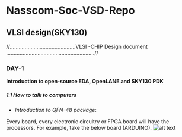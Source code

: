 # Nasscom-Soc-VSD-Repo
## VLSI design(SKY130)
//............................................VLSI -CHIP Design document ...........................................................//

### DAY-1

**Introduction to open-source  EDA, OpenLANE and SKY130 PDK**

##### 1.1	How to talk to computers
   
* _Introduction to QFN-48 package_:

Every board, every electronic circuitry or FPGA board will have the processors. For example, take the below board (ARDUINO).
![alt text](![image](https://github.com/shaikrajeena/Nasscom-Soc-VSD-Repo/assets/163321148/18921733-7469-4643-8175-38773a437c51)
)
